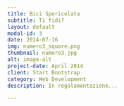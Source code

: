 ```yaml
---
title: Bici Spericolata
subtitle: Ti fidi?
layout: default
modal-id: 3
date: 2014-07-16
img: numero3_square.png
thumbnail: numero3.jpg
alt: image-alt
project-date: April 2014
client: Start Bootstrap
category: Web Development
description: In regolamentazione...

---
```

